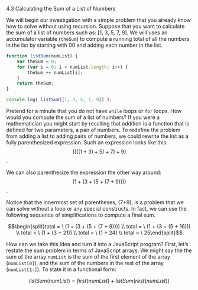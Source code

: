 4.3 Calculating the Sum of a List of Numbers

We will begin our investigation with a simple problem that you already know how to solve without using recursion. Suppose that you want to calculate the sum of a list of numbers such as: \[1, 3, 5, 7, 9\]. We will uses an accumulator variable \(`theSum`\) to compute a running total of all the numbers in the list by starting with 00 and adding each number in the list.

```js
function listSum(numList) {
    var theSum = 0;
    for (var i = 0; i < numList.length; i++) {
        theSum += numList[i];
    }
    return theSum;
}

console.log( listSum([1, 3, 5, 7, 9]) );
```

Pretend for a minute that you do not have `while` loops or `for` loops. How would you compute the sum of a list of numbers? If you were a mathematician you might start by recalling that addition is a function that is defined for two parameters, a pair of numbers. To redefine the problem from adding a list to adding pairs of numbers, we could rewrite the list as a fully parenthesized expression. Such an expression looks like this: $$((((1 + 3) + 5) + 7) + 9)$$.

We can also parenthesize the expression the other way around: $$(1 + (3 + (5 + (7 + 9))))$$.

Notice that the innermost set of parentheses, \(7+9\), is a problem that we can solve without a loop or any special constructs. In fact, we can use the following sequence of simplifications to compute a final sum.

$$\begin{split}total = \  (1 + (3 + (5 + (7 + 9)))) \\
total = \  (1 + (3 + (5 + 16))) \\
total = \  (1 + (3 + 21)) \\
total = \  (1 + 24) \\
total = \  25\end{split}$$

How can we take this idea and turn it into a JavaScript program? First, let’s restate the sum problem in terms of JavaScript arrays. We might say the the sum of the array `numList` is the sum of the first element of the array \(`numList[0]`\), and the sum of the numbers in the rest of the array \(`numList[1:]`\). To state it in a functional form:

$$listSum(numList) = first(numList) + listSum(rest(numList)) \label{eqn:listsum}$$

